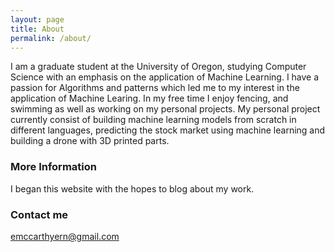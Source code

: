 ```yaml
---
layout: page
title: About
permalink: /about/
---
```


I am a graduate student at the University of Oregon, studying Computer Science with an emphasis on the application of Machine Learning. 
I have a passion for Algorithms and patterns which led me to my interest in the application of Machine Learing. 
In my free time I enjoy fencing, and swimming as well as working on my personal projects. 
My personal project currently consist of building machine learning models from scratch in different languages, predicting the stock market using machine learning and building a drone with 3D printed parts. 
### More Information

I began this website with the hopes to blog about my work. 

### Contact me

[emccarthyern@gmail.com](mailto:emccarthyern@gmail.com)